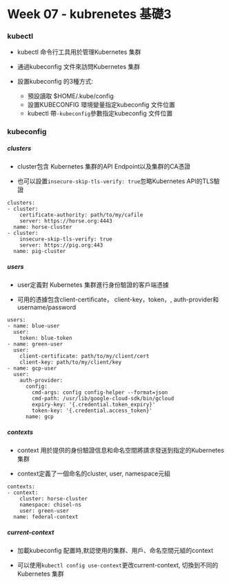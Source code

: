 # Week 07 - kubrenetes 基礎3

### kubectl

- kubectl 命令行工具用於管理Kubernetes 集群

- 通過kubeconfig 文件來訪問Kubernetes 集群

- 設置kubeconfig 的3種方式:
  - 預設讀取 $HOME/.kube/config
  - 設置KUBECONFIG 環境變量指定kubeconfig 文件位置
  - kubectl 帶```-kubeconfig```參數指定kubeconfig 文件位置

### kubeconfig

##### clusters

- cluster包含 Kubernetes 集群的API Endpoint以及集群的CA憑證

- 也可以設置```insecure-skip-tls-verify: true```忽略Kubernetes API的TLS驗證

```
clusters:
- cluster:
    certificate-authority: path/to/my/cafile
    server: https://horse.org:4443
  name: horse-cluster
- cluster:
    insecure-skip-tls-verify: true
    server: https://pig.org:443
  name: pig-cluster
```

##### users

- user定義對 Kubernetes 集群進行身份驗證的客戶端憑據

- 可用的憑據包含client-certificate， client-key，token，, auth-provider和 username/password

```
users:
- name: blue-user
  user:
    token: blue-token
- name: green-user
  user:
    client-certificate: path/to/my/client/cert
    client-key: path/to/my/client/key
- name: gcp-user
  user:
    auth-provider:
      config:
        cmd-args: config config-helper --format=json
        cmd-path: /usr/lib/google-cloud-sdk/bin/gcloud
        expiry-key: '{.credential.token_expiry}'
        token-key: '{.credential.access_token}'
      name: gcp
```

##### contexts

- context 用於提供的身份驗證信息和命名空間將請求發送到指定的Kubernetes 集群

- context定義了一個命名的cluster, user, namespace元組

```
contexts:
- context:
    cluster: horse-cluster
    namespace: chisel-ns
    user: green-user
  name: federal-context
```

##### current-context

- 加載kubeconfig 配置時,默認使用的集群、用戶、命名空間元組的context

- 可以使用```kubectl config use-context```更改current-context, 切換到不同的Kubernetes 集群